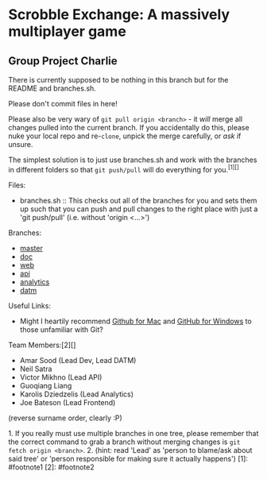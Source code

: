 # Scrobble Exchange: A massively multiplayer game

## Group Project Charlie

There is currently supposed to be nothing in this branch but for the README and branches.sh.

Please don't commit files in here!

Please also be very wary of `git pull origin <branch>` - it *will* merge all changes pulled into the current branch.
If you accidentally do this, please nuke your local repo and re-`clone`, unpick the merge carefully, or _ask_ if unsure.

The simplest solution is to just use branches.sh and work with the branches in different folders so that `git push/pull` will do everything for you.<sup>[1][]</sup>

Files:
* branches.sh :: This checks out all of the branches for you and sets them up such that you can push and pull changes to the right place with just a 'git push/pull' (i.e. without 'origin <...>')

Branches:
* [master](https://github.com/tekacs/scrobble-exchange-pub)
* [doc](https://github.com/tekacs/scrobble-exchange-pub/tree/doc)
* [web](https://github.com/tekacs/scrobble-exchange-pub/tree/web)
* [api](https://github.com/tekacs/scrobble-exchange-pub/tree/api)
* [analytics](https://github.com/tekacs/scrobble-exchange-pub/tree/analytics)
* [datm](https://github.com/tekacs/scrobble-exchange-pub/tree/datm)

Useful Links:
* Might I heartily recommend [Github for Mac](http://mac.github.com) and [GitHub for Windows](http://windows.github.com) to those unfamiliar with Git?

Team Members:[2][]

* Amar Sood (Lead Dev, Lead DATM)
* Neil Satra
* Victor Mikhno (Lead API)
* Guoqiang Liang
* Karolis Dziedzelis (Lead Analytics)
* Joe Bateson (Lead Frontend)

(reverse surname order, clearly :P)

<a id="footnote1">1.</a> If you really must use multiple branches in one tree, please remember that the correct command to grab a branch without merging changes is `git fetch origin <branch>`.
<a id="footnote2">2.</a> (hint: read 'Lead' as 'person to blame/ask about said tree' or 'person responsible for making sure it actually happens')
[1]: #footnote1
[2]: #footnote2
